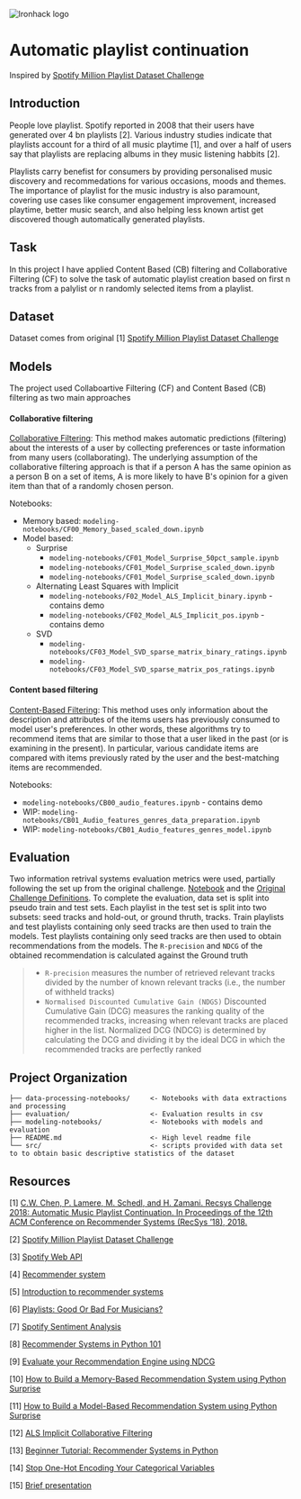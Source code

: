![Ironhack logo](https://i.imgur.com/1QgrNNw.png)

# Automatic playlist continuation
Inspired by [Spotify Million Playlist Dataset Challenge](https://www.aicrowd.com/challenges/spotify-million-playlist-dataset-challenge)

## Introduction
People love playlist. Spotify reported in 2008 that their users have generated over 4 bn playlists [2]. Various industry studies indicate that playlists account for a third of all music playtime [1], and over a half of users say that playlists are replacing albums in they music listening habbits [2].

Playlists carry benefist for consumers by providing personalised music discovery and recommedations for various occasions, moods and themes.
The importance of playlist for the music industry is also paramount, covering use cases like consumer engagement improvement, increased playtime, better music search, and also helping less known artist get discovered though automatically generated playlists.

## Task

In this project I have applied Content Based (CB) filtering and Collaborative Filtering (CF) to solve the task of automatic playlist creation based on first n tracks from a palylist or n randomly selected items from a playlist.

## Dataset

Dataset comes from original [1] [Spotify Million Playlist Dataset Challenge](https://www.aicrowd.com/challenges/spotify-million-playlist-dataset-challenge)

## Models
The project used Collaboartive Filtering (CF) and Content Based (CB) filtering as two main approaches

#### Collaborative filtering 
[Collaborative Filtering](https://en.wikipedia.org/wiki/Collaborative_filtering): This method makes automatic predictions (filtering) about the interests of a user by collecting preferences or taste information from many users (collaborating). The underlying assumption of the collaborative filtering approach is that if a person A has the same opinion as a person B on a set of items, A is more likely to have B's opinion for a given item than that of a randomly chosen person.

Notebooks:
+ Memory based: `modeling-notebooks/CF00_Memory_based_scaled_down.ipynb`
+ Model based:
  - Surprise
     - `modeling-notebooks/CF01_Model_Surprise_50pct_sample.ipynb`
     - `modeling-notebooks/CF01_Model_Surprise_scaled_down.ipynb`
     - `modeling-notebooks/CF01_Model_Surprise_scaled_down.ipynb`
   - Alternating Least Squares with Implicit
     - `modeling-notebooks/F02_Model_ALS_Implicit_binary.ipynb` - contains demo
     - `modeling-notebooks/CF02_Model_ALS_Implicit_pos.ipynb` - contains demo
   - SVD
     - `modeling-notebooks/CF03_Model_SVD_sparse_matrix_binary_ratings.ipynb`
     - `modeling-notebooks/CF03_Model_SVD_sparse_matrix_pos_ratings.ipynb`

#### Content based filtering
[Content-Based Filtering](http://recommender-systems.org/content-based-filtering/): This method uses only information about the description and attributes of the items users has previously consumed to model user's preferences. In other words, these algorithms try to recommend items that are similar to those that a user liked in the past (or is examining in the present). In particular, various candidate items are compared with items previously rated by the user and the best-matching items are recommended.

Notebooks:
* `modeling-notebooks/CB00_audio_features.ipynb` - contains demo
* WIP: `modeling-notebooks/CB01_Audio_features_genres_data_preparation.ipynb`
* WIP: `modeling-notebooks/CB01_Audio_features_genres_model.ipynb`


## Evaluation
Two information retrival systems evaluation metrics were used, partially following the set up from the original challenge.
[Notebook](https://github.com/IrynaHorova/dataV2-labs/blob/master/module-3/RecSys-Spotify-Million-Playlists/modeling-notebooks/evaluation-NDCG-R-Precision.ipynb) and the [Original Challenge Definitions](https://www.aicrowd.com/challenges/spotify-million-playlist-dataset-challenge#evaluation).
To complete the evaluation, data set is split into pseudo train and test sets. Each playlist in the test set is split into two subsets: seed tracks and hold-out, or ground thruth, tracks. Train playlists and test playlists containing only seed tracks are then used to train the models. Test playlists containing only seed tracks are then used to obtain recommendations from the models. The `R-precision` and `NDCG` of the obtained recommendation is calculated against the Ground truth

> - `R-precision`  measures the number of retrieved relevant tracks divided by the number of known relevant tracks (i.e., the number of withheld tracks)
> - `Normalised Discounted Cumulative Gain (NDGS)`  Discounted Cumulative Gain (DCG) measures the ranking quality of the recommended tracks, increasing when relevant tracks are placed higher in the list. Normalized DCG (NDCG) is determined by calculating the DCG and dividing it by the ideal DCG in which the recommended tracks are perfectly ranked

## Project Organization
  
```RecSys-Spotify-Million-Playlists/
├── data-processing-notebooks/     <- Notebooks with data extractions and processing
├── evaluation/                    <- Evaluation results in csv
├── modeling-notebooks/            <- Notebooks with models and evaluation
├── README.md                      <- High level readme file
└── src/                           <- scripts provided with data set to to obtain basic descriptive statistics of the dataset
```


## Resources
  

[1] [C.W. Chen, P. Lamere, M. Schedl, and H. Zamani. Recsys Challenge 2018: Automatic Music Playlist Continuation. In Proceedings of the 12th ACM Conference on Recommender Systems (RecSys ’18), 2018. ](https://arxiv.org/pdf/1810.01520.pdf)

[2] [Spotify Million Playlist Dataset Challenge](https://www.aicrowd.com/challenges/spotify-million-playlist-dataset-challenge)

[3] [Spotify Web API](https://developer.spotify.com/console/)

[4] [Recommender system](https://en.wikipedia.org/wiki/Recommender_system)

[5] [Introduction to recommender systems](https://towardsdatascience.com/introduction-to-recommender-systems-6c66cf15ada)

[6] [Playlists: Good Or Bad For Musicians?](https://output.com/blog/playlists-good-or-bad-for-musicians#:~:text=Playlists%20accounted%20for%2031%25%20of,listener%20survey%20conducted%20in%202016.&text=Meanwhile%2C%20streaming%20once%20again%20soared,audio%20streams%20over%20last%20year.%E2%80%9D)

[7] [Spotify Sentiment Analysis](https://towardsdatascience.com/spotify-sentiment-analysis-8d48b0a492f2)

[8] [Recommender Systems in Python 101](https://www.kaggle.com/gspmoreira/recommender-systems-in-python-101)

[9] [Evaluate your Recommendation Engine using NDCG](https://towardsdatascience.com/evaluate-your-recommendation-engine-using-ndcg-759a851452d1)

[10] [How to Build a Memory-Based Recommendation System using Python Surprise](https://towardsdatascience.com/how-to-build-a-memory-based-recommendation-system-using-python-surprise-55f3257b2cf4)

[11] [How to Build a Model-Based Recommendation System using Python Surprise](https://towardsdatascience.com/how-to-build-a-model-based-recommendation-system-using-python-surprise-2df3b77ab3e5)

[12] [ALS Implicit Collaborative Filtering](https://medium.com/radon-dev/als-implicit-collaborative-filtering-5ed653ba39fe)

[13] [Beginner Tutorial: Recommender Systems in Python](https://www.datacamp.com/community/tutorials/recommender-systems-python)

[14] [Stop One-Hot Encoding Your Categorical Variables](https://towardsdatascience.com/stop-one-hot-encoding-your-categorical-variables-bbb0fba89809)

[15] [Brief presentation](https://docs.google.com/presentation/d/1GBnqPl0b1Ac3_QWGC6Eocld1V8suD4AB-b2WnETOtj0/edit?usp=sharing)